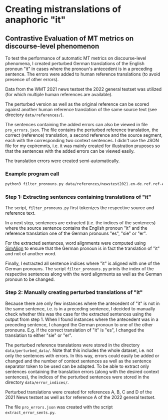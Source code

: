 # Creating mistranslations of anaphoric "it"
## Contrastive Evaluation of MT metrics on discourse-level phenomenon

To test the performance of automatic MT metrics on discourse-level phenomena, I created
perturbed German translations of the English pronoun "it" in cases where the pronoun's antecedent
is in a preceding sentence. The errors were added to human reference translations (to avoid presence of other errors).

Data from the WMT 2021 news testset the 2022 general testset was utilized (for which multiple human references are available).

The perturbed version as well as the original reference can be scored against another human reference
translation of the same source text (see directory ```data/references/```).

The sentences containing the added errors can also be viewed in file ```pro_errors.json```. The file contains the perturbed reference translation, the correct (reference) translation, a second reference and the source segment, each with the corresponding two context sentences. I didn't use the JSON file for my expiremnts, i.e. it was mainly created for illustration pruposes so that the sentences with the added errors can be viewed easily.

The translation errors were created semi-automatically.


### Example program call
```bash
python3 filter_pronouns.py data/references/newstest2021.en-de.ref.ref-A.de \ data/sources/newstest2021.en-de.src.en
```


### Step 1: Extracting sentences containing translations of "it"

The script, ```filter_pronouns.py``` first tokenizes the respective source and reference text.

In a next step, sentences are extracted (i.e. the indices of the sentences) where the source sentence
contains the English pronoun "it" and the reference translation one of the German pronouns "es", "sie"
or "er".

For the extracted sentences, word alignments were computed using [SimAlign](https://github.com/cisnlp/simalign) to ensure that the German pronoun is in fact the translation of "it" and not of another word.

Finally, I extracted all sentence indices where "it" is aligned with one of the German pronouns. The script ```filter_pronouns.py``` prints the index of the respective sentences along with the word alignments as well as the German pronoun to be changed.


### Step 2: Manually creating perturbed translations of "it"

Because there are only few instances where the antecedent of "it" is not in the same sentence, i.e.
is in a preceding sentence, I decided to manually check whether this was the case for the extracted
sentences using the output from step 1. When I found instances where the antecedent was in a preceding sentence, I changed the German pronoun to one of the other pronouns. E.g. if the correct
translation of "it" is "es", I changed the translation to either "sie" or "er".

The perturbed reference translations were stored in the directory ```data/perturbed_data/```. Note that this includes the whole dataset, i.e. not only the sentences with errors. In this way, errors could easily be added or changed and the number of context sentences as well as the sentence separator token to be used can be adapted. To be able to extract only sentences containing the translation errors (along with the desired context sentences), the indices of the perturbed sentences were stored in the directory ```data/error_indices/```.

Perturbed translations were created for references A, B, C and D of the 2021 News testset as well as
for reference A of the 2022 general testset.

The file ```pro_errors.json``` was created with the script ```extract_error_sents.py```.

